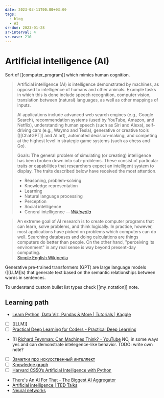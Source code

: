 ```yaml
---
date: 2023-03-11T00:00+03:00
tags:
  - blog
  - AI
sr-due: 2023-01-28
sr-interval: 4
sr-ease: 210
---
```


# Artificial intelligence (AI)

Sort of [[computer_program]] which mimics human cognition.

> Artificial intelligence (AI) is intelligence demonstrated by machines, as
> opposed to intelligence of humans and other animals. Example tasks in which
> this is done include speech recognition, computer vision, translation between
> (natural) languages, as well as other mappings of inputs.
>
> AI applications include advanced web search engines (e.g., Google Search),
> recommendation systems (used by YouTube, Amazon, and Netflix), understanding
> human speech (such as Siri and Alexa), self-driving cars (e.g., Waymo and
> Tesla), generative or creative tools ([[ChatGPT]] and AI art), automated
> decision-making, and competing at the highest level in strategic game systems
> (such as chess and Go).
>
> Goals: The general problem of simulating (or creating) intelligence has been
> broken down into sub-problems. These consist of particular traits or
> capabilities that researchers expect an intelligent system to display. The
> traits described below have received the most attention.
>
> - Reasoning, problem-solving
> - Knowledge representation
> - Learning
> - Natural language processing
> - Perception
> - Social intelligence
> - General intelligence
> — <cite>[Wikipedia](https://en.wikipedia.org/wiki/Artificial_intelligence)</cite>

> An extreme goal of AI research is to create computer programs that can learn,
> solve problems, and think logically. In practice, however, most applications
> have picked on problems which computers can do well. Searching databases and
> doing calculations are things computers do better than people. On the other
> hand, "perceiving its environment" in any real sense is way beyond present-day
> computing.\
> [Simple English Wikipedia](https://simple.wikipedia.org/wiki/Artificial_intelligence)

Generative pre-trained transformers (GPT) are large language models ([[LLM]]s)
that generate text based on the semantic relationships between words in
sentences.

To understand custom bullet list types check [[my_notation]] note.

## Learning path

- [Learn Python, Data Viz, Pandas & More | Tutorials | Kaggle](https://www.kaggle.com/learn)
- [ ] [[LLM]]
- [ ] [Practical Deep Learning for Coders - Practical Deep Learning](https://course.fast.ai/)
- [!] [Richard Feynman: Can Machines Think? - YouTube](https://www.youtube.com/watch?app=desktop&v=ipRvjS7q1DI)
NO, in some ways yes and can demonstrate intelegence-like behavior. TODO: write
own note?
- [ ] [Заметки про искусственный интеллект](https://dxdt.ru/2024/07/25/13473/)
- [ ] [Knowledge graph](https://neo4j.com/blog/what-is-knowledge-graph/)
- [ ] [Harvard CS50’s Artificial Intelligence with Python](https://www.youtube.com/watch?v=5NgNicANyqM)
- [There's An AI For That - The Biggest AI Aggregator](https://theresanaiforthat.com/)
- [Artificial intelligence | TED Talks](https://www.ted.com/playlists/310/artificial_intelligence)
- [Neural networks](https://stepik.org/course/50352/promo)

